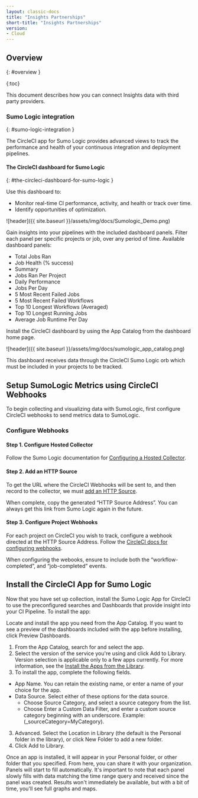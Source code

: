 ```yaml
---
layout: classic-docs
title: "Insights Partnerships"
short-title: "Insights Partnerships"
version:
- Cloud
---
```


## Overview
{: #overview }

{:toc}

This document describes how you can connect Insights data with third party
providers.

### Sumo Logic integration
{: #sumo-logic-integration }

The CircleCI app for Sumo Logic provides advanced views to track the performance and health of your continuous integration and deployment pipelines.


#### The CircleCI dashboard for Sumo Logic
{: #the-circleci-dashboard-for-sumo-logic }

Use this dashboard to:
  - Monitor real-time CI performance, activity, and health or track over time.
  - Identify opportunities of optimization.

![header]({{ site.baseurl }}/assets/img/docs/Sumologic_Demo.png)

Gain insights into your pipelines with the included dashboard panels. Filter each panel per specific projects or job, over any period of time. Available dashboard panels:

  - Total Jobs Ran
  - Job Health (% success)
  - Summary
  - Jobs Ran Per Project
  - Daily Performance
  - Jobs Per Day
  - 5 Most Recent Failed Jobs
  - 5 Most Recent Failed Workflows
  - Top 10 Longest Workflows (Averaged)
  - Top 10 Longest Running Jobs
  - Average Job Runtime Per Day

Install the CircleCI dashboard by using the App Catalog from the dashboard home page.

![header]({{ site.baseurl }}/assets/img/docs/sumologic_app_catalog.png)

This dashboard receives data through the CircleCI Sumo Logic orb which must be included in your projects to be tracked.

## Setup SumoLogic Metrics using CircleCI Webhooks

To begin collecting and visualizing data with SumoLogic, first configure CircleCI webhooks to send metrics data to SumoLogic.
### Configure Webhooks
#### **Step 1. Configure Hosted Collector**

Follow the Sumo Logic documentation for [Configuring a Hosted Collector](https://help.sumologic.com/03Send-Data/Hosted-Collectors/Configure-a-Hosted-Collector).

#### **Step 2. Add an HTTP Source**

To get the URL where the CircleCI Webhooks will be sent to, and then record to the collector, we must [add an HTTP Source](https://help.sumologic.com/03Send-Data/Sources/02Sources-for-Hosted-Collectors/HTTP-Source).

When complete, copy the generated “HTTP Source Address”. You can always get this link from Sumo Logic again in the future.

#### **Step 3. Configure Project Webhooks**

For each project on CircleCI you wish to track, configure a webhook directed at the HTTP Source Address.
Follow the [CircleCI docs for configuring webhooks](https://circleci.com/docs/2.0/webhooks/?section=projects#setting-up-a-hook).

When configuring the webooks, ensure to include both the “workflow-completed”, and “job-completed” events.

## Install the CircleCI App for Sumo Logic

Now that you have set up collection, install the Sumo Logic App for CircleCI to use the preconfigured searches and Dashboards that provide insight into your CI Pipeline.
To install the app:

Locate and install the app you need from the App Catalog. If you want to see a preview of the dashboards included with the app before installing, click Preview Dashboards.
1. From the App Catalog, search for and select the app.
2. Select the version of the service you're using and click Add to Library. Version selection is applicable only to a few apps currently. For more information, see the [Install the Apps from the Library](https://help.sumologic.com/05Search/Library/Apps-in-Sumo-Logic/Install-Apps-from-the-Library).
3. To install the app, complete the following fields.
  - App Name. You can retain the existing name, or enter a name of your choice for the app.
  - Data Source. Select either of these options for the data source.
    - Choose Source Category, and select a source category from the list.
    - Choose Enter a Custom Data Filter, and enter a custom source category beginning with an underscore. Example: (_sourceCategory=MyCategory).
  3. Advanced. Select the Location in Library (the default is the Personal folder in the library), or click New Folder to add a new folder.
4. Click Add to Library.

Once an app is installed, it will appear in your Personal folder, or other folder that you specified. From here, you can share it with your organization.
Panels will start to fill automatically. It's important to note that each panel slowly fills with data matching the time range query and received since the panel was created. Results won't immediately be available, but with a bit of time, you'll see full graphs and maps.
